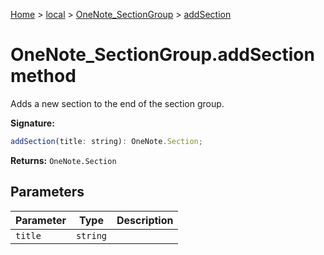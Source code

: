 [Home](./index) &gt; [local](local.md) &gt; [OneNote\_SectionGroup](local.onenote_sectiongroup.md) &gt; [addSection](local.onenote_sectiongroup.addsection.md)

# OneNote\_SectionGroup.addSection method

Adds a new section to the end of the section group.

**Signature:**
```javascript
addSection(title: string): OneNote.Section;
```
**Returns:** `OneNote.Section`

## Parameters

|  Parameter | Type | Description |
|  --- | --- | --- |
|  `title` | `string` |  |

